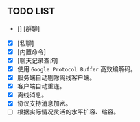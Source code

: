 ## TODO LIST

* [] [群聊]
* [x] [私聊]
* [x] [内置命令]
* [x] [聊天记录查询]
* [x] 使用 `Google Protocol Buffer` 高效编解码。
* [x] 服务端自动剔除离线客户端。
* [x] 客户端自动重连。
* [x] 离线消息。
* [x] 协议支持消息加密。
* [ ] 根据实际情况灵活的水平扩容、缩容。
